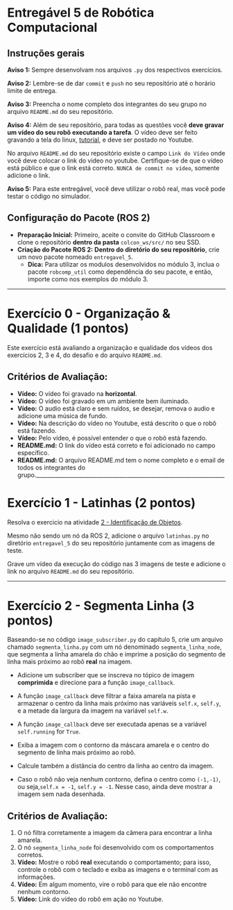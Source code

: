 # Entregável 5 de Robótica Computacional

## Instruções gerais

**Aviso 1:** Sempre desenvolvam nos arquivos `.py` dos respectivos exercícios.

**Aviso 2:** Lembre-se de dar `commit` e `push` no seu repositório até o horário limite de entrega.

**Aviso 3:** Preencha o nome completo dos integrantes do seu grupo no arquivo `README.md` do seu repositório.

**Aviso 4:** Além de seu repositório, para todas as questões você **deve gravar um vídeo do seu robô executando a tarefa**. O vídeo deve ser feito gravando a tela do linux, [tutorial](https://insper.github.io/robotica-computacional/screen_record/), e deve ser postado no Youtube. 

No arquivo `README.md` do seu repositório existe o campo `Link do Vídeo` onde você deve colocar o link do video no youtube. Certifique-se de que o vídeo está público e que o link está correto. `NUNCA de commit no vídeo`, somente adicione o link.

**Aviso 5:** Para este entregável, você deve utilizar o robô real, mas você pode testar o código no simulador.

## Configuração do Pacote (ROS 2)

- **Preparação Inicial:** Primeiro, aceite o convite do GitHub Classroom e clone o repositório **dentro da pasta** `colcon_ws/src/` no seu SSD.
- **Criação do Pacote ROS 2:** **Dentro do diretório do seu repositório**, crie um novo pacote nomeado `entregavel_5`.
    - **Dica:** Para utilizar os modulos desenvolvidos no módulo 3, inclua o pacote `robcomp_util` como dependência do seu pacote, e então, importe como nos exemplos do módulo 3.

____________________________________________________________________

# Exercício 0 - Organização & Qualidade (1 pontos)
Este exercício está avaliando a organização e qualidade dos vídeos dos exercícios 2, 3 e 4, do desafio e do arquivo `README.md`.

## Critérios de Avaliação:
* **Vídeo:** O vídeo foi gravado na **horizontal**.
* **Vídeo:** O vídeo foi gravado em um ambiente bem iluminado.
* **Vídeo:** O audio está claro e sem ruídos, se desejar, remova o audio e adicione uma música de fundo.
* **Vídeo:** Na descrição do vídeo no Youtube, está descrito o que o robô está fazendo.
* **Vídeo:** Pelo vídeo, é possível entender o que o robô está fazendo.
* **README.md:** O link do vídeo está correto e foi adicionado no campo específico.
* **README.md:** O arquivo README.md tem o nome completo e o email de todos os integrantes do grupo.____________________________________________________________________

# Exercício 1 - Latinhas (2 pontos)
Resolva o exercicio na atividade [2 - Identificação de Objetos](https://insper.github.io/robotica-computacional/modulos/05-visao-p2/atividades/2-identificacao/).

Mesmo não sendo um nó da ROS 2, adicione o arquivo `latinhas.py` no diretório `entregavel_5` do seu repositório juntamente com as imagens de teste.

Grave um vídeo da execução do código nas 3 imagens de teste e adicione o link no arquivo `README.md` do seu repositório.

____________________________________________________________________

# Exercício 2 - Segmenta Linha (3 pontos)
Baseando-se no código `image_subscriber.py` do capítulo 5, crie um arquivo chamado `segmenta_linha.py` com um nó denominado `segmenta_linha_node`, que segmenta a linha amarela do chão e imprime a posição do segmento de linha mais próximo ao robô **real** na imagem.

* Adicione um subscriber que se inscreva no tópico de imagem **comprimida** e direcione para a função `image_callback`.

* A função `image_callback` deve filtrar a faixa amarela na pista e armazenar o centro da linha mais próximo nas variáveis `self.x`, `self.y`, e a metade da largura da imagem na variável `self.w`.

* A função `image_callback` deve ser executada apenas se a variável `self.running` for `True`.

* Exiba a imagem com o contorno da máscara amarela e o centro do segmento de linha mais próximo ao robô.

* Calcule também a distância do centro da linha ao centro da imagem.

* Caso o robô não veja nenhum contorno, defina o centro como `(-1,-1)`, ou seja,`self.x = -1`, `self.y = -1`. Nesse caso, ainda deve mostrar a imagem sem nada desenhada.

## Critérios de Avaliação:

1. O nó filtra corretamente a imagem da câmera para encontrar a linha amarela.
2. O nó `segmenta_linha_node` foi desenvolvido com os comportamentos corretos.
3. **Vídeo:** Mostre o robô **real** executando o comportamento; para isso, controle o robô com o teclado e exiba as imagens e o terminal com as informações.
4. **Vídeo:** Em algum momento, vire o robô para que ele não encontre nenhum contorno.
5. **Vídeo:** Link do vídeo do robô em ação no Youtube.

